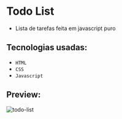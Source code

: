 # Todo List
- Lista de tarefas feita em javascript puro
## Tecnologias usadas:
- `HTML`
- `CSS`
- `Javascript`
## Preview:
<p>
  <img src="https://i.imgur.com/7AJk02C.png" alt="todo-list"/>
</p>
